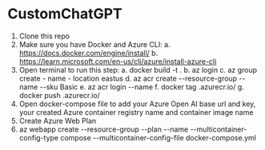 # CustomChatGPT
1.	Clone this repo
2.	Make sure you have Docker and Azure CLI:
a.	https://docs.docker.com/engine/install/
b.	https://learn.microsoft.com/en-us/cli/azure/install-azure-cli
3.	Open terminal to run this step:
a.	docker build -t <ChooseContianerName> .
b.	az login
c.	az group create - name <ChooseResourceGroupName> - location eastus
d.	az acr create --resource-group <ChooseResourceGroupName> --name <ChooseAzureContainerRegistryName> --sku Basic
e.	az acr login --name <ChooseAzureContainerRegistryName>
f.	docker tag <ChooseContianerName>  <ChooseAzureContainerRegistryName>.azurecr.io/<ChooseContianerName>
g.	docker push <ChooseAzureContainerRegistryName>.azurecr.io/<ChooseContianerName>
4.	Open docker-compose file to add your Azure Open AI base url and key, your created Azure container registry name and container image name
5.	Create Azure Web Plan
6.	az webapp create --resource-group <ChooseResourceGroupName> --plan <AzureWebPlanName>--name <ChooseWebAppName> --multicontainer-config-type compose --multicontainer-config-file docker-compose.yml

